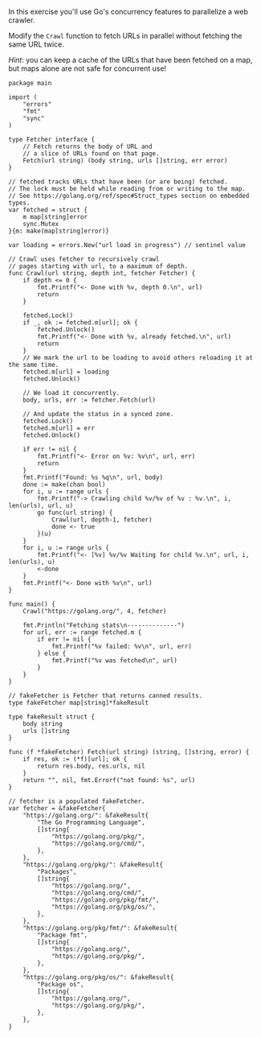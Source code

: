 


In this exercise you'll use Go's concurrency features to parallelize a web crawler.

Modify the `Crawl` function to fetch URLs in parallel without fetching the same URL twice.

_Hint_: you can keep a cache of the URLs that have been fetched on a map, but maps alone are not
safe for concurrent use!

<div class="hint" title="Click to see possible solution">

    package main
    
    import (
    	"errors"
    	"fmt"
    	"sync"
    )
    
    type Fetcher interface {
    	// Fetch returns the body of URL and
    	// a slice of URLs found on that page.
    	Fetch(url string) (body string, urls []string, err error)
    }
    
    // fetched tracks URLs that have been (or are being) fetched.
    // The lock must be held while reading from or writing to the map.
    // See https://golang.org/ref/spec#Struct_types section on embedded types.
    var fetched = struct {
    	m map[string]error
    	sync.Mutex
    }{m: make(map[string]error)}
    
    var loading = errors.New("url load in progress") // sentinel value
    
    // Crawl uses fetcher to recursively crawl
    // pages starting with url, to a maximum of depth.
    func Crawl(url string, depth int, fetcher Fetcher) {
    	if depth <= 0 {
    		fmt.Printf("<- Done with %v, depth 0.\n", url)
    		return
    	}
    
    	fetched.Lock()
    	if _, ok := fetched.m[url]; ok {
    		fetched.Unlock()
    		fmt.Printf("<- Done with %v, already fetched.\n", url)
    		return
    	}
    	// We mark the url to be loading to avoid others reloading it at the same time.
    	fetched.m[url] = loading
    	fetched.Unlock()
    
    	// We load it concurrently.
    	body, urls, err := fetcher.Fetch(url)
    
    	// And update the status in a synced zone.
    	fetched.Lock()
    	fetched.m[url] = err
    	fetched.Unlock()
    
    	if err != nil {
    		fmt.Printf("<- Error on %v: %v\n", url, err)
    		return
    	}
    	fmt.Printf("Found: %s %q\n", url, body)
    	done := make(chan bool)
    	for i, u := range urls {
    		fmt.Printf("-> Crawling child %v/%v of %v : %v.\n", i, len(urls), url, u)
    		go func(url string) {
    			Crawl(url, depth-1, fetcher)
    			done <- true
    		}(u)
    	}
    	for i, u := range urls {
    		fmt.Printf("<- [%v] %v/%v Waiting for child %v.\n", url, i, len(urls), u)
    		<-done
    	}
    	fmt.Printf("<- Done with %v\n", url)
    }
    
    func main() {
    	Crawl("https://golang.org/", 4, fetcher)
    
    	fmt.Println("Fetching stats\n--------------")
    	for url, err := range fetched.m {
    		if err != nil {
    			fmt.Printf("%v failed: %v\n", url, err)
    		} else {
    			fmt.Printf("%v was fetched\n", url)
    		}
    	}
    }
    
    // fakeFetcher is Fetcher that returns canned results.
    type fakeFetcher map[string]*fakeResult
    
    type fakeResult struct {
    	body string
    	urls []string
    }
    
    func (f *fakeFetcher) Fetch(url string) (string, []string, error) {
    	if res, ok := (*f)[url]; ok {
    		return res.body, res.urls, nil
    	}
    	return "", nil, fmt.Errorf("not found: %s", url)
    }
    
    // fetcher is a populated fakeFetcher.
    var fetcher = &fakeFetcher{
    	"https://golang.org/": &fakeResult{
    		"The Go Programming Language",
    		[]string{
    			"https://golang.org/pkg/",
    			"https://golang.org/cmd/",
    		},
    	},
    	"https://golang.org/pkg/": &fakeResult{
    		"Packages",
    		[]string{
    			"https://golang.org/",
    			"https://golang.org/cmd/",
    			"https://golang.org/pkg/fmt/",
    			"https://golang.org/pkg/os/",
    		},
    	},
    	"https://golang.org/pkg/fmt/": &fakeResult{
    		"Package fmt",
    		[]string{
    			"https://golang.org/",
    			"https://golang.org/pkg/",
    		},
    	},
    	"https://golang.org/pkg/os/": &fakeResult{
    		"Package os",
    		[]string{
    			"https://golang.org/",
    			"https://golang.org/pkg/",
    		},
    	},
    }
    
</div>

